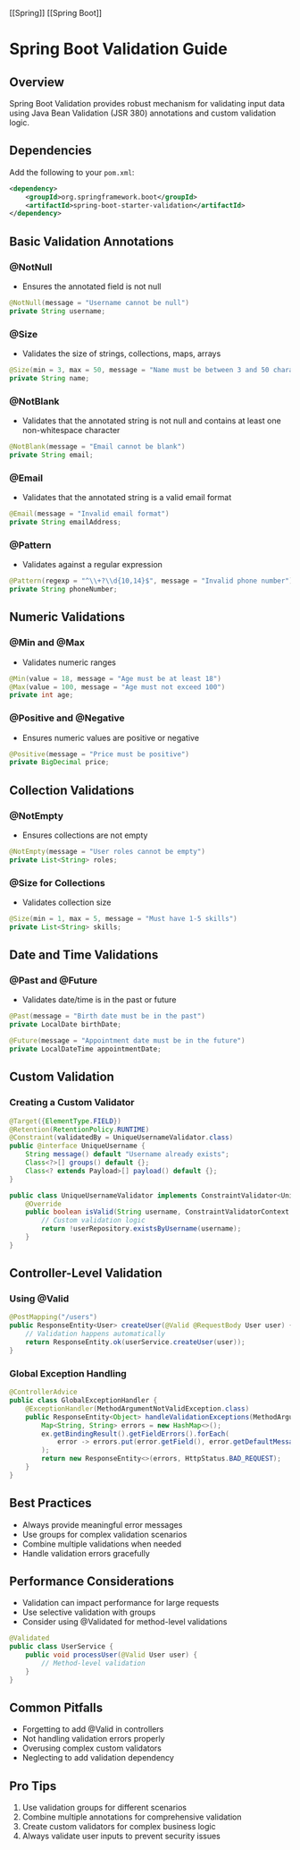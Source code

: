 [[Spring]]
[[Spring Boot]]
# Spring Boot Validation Guide

## Overview
Spring Boot Validation provides robust mechanism for validating input data using Java Bean Validation (JSR 380) annotations and custom validation logic.

## Dependencies
Add the following to your `pom.xml`:
```xml
<dependency>
    <groupId>org.springframework.boot</groupId>
    <artifactId>spring-boot-starter-validation</artifactId>
</dependency>
```

## Basic Validation Annotations

### @NotNull
- Ensures the annotated field is not null
```java
@NotNull(message = "Username cannot be null")
private String username;
```

### @Size
- Validates the size of strings, collections, maps, arrays
```java
@Size(min = 3, max = 50, message = "Name must be between 3 and 50 characters")
private String name;
```

### @NotBlank
- Validates that the annotated string is not null and contains at least one non-whitespace character
```java
@NotBlank(message = "Email cannot be blank")
private String email;
```

### @Email
- Validates that the annotated string is a valid email format
```java
@Email(message = "Invalid email format")
private String emailAddress;
```

### @Pattern
- Validates against a regular expression
```java
@Pattern(regexp = "^\\+?\\d{10,14}$", message = "Invalid phone number")
private String phoneNumber;
```

## Numeric Validations

### @Min and @Max
- Validates numeric ranges
```java
@Min(value = 18, message = "Age must be at least 18")
@Max(value = 100, message = "Age must not exceed 100")
private int age;
```

### @Positive and @Negative
- Ensures numeric values are positive or negative
```java
@Positive(message = "Price must be positive")
private BigDecimal price;
```

## Collection Validations

### @NotEmpty
- Ensures collections are not empty
```java
@NotEmpty(message = "User roles cannot be empty")
private List<String> roles;
```

### @Size for Collections
- Validates collection size
```java
@Size(min = 1, max = 5, message = "Must have 1-5 skills")
private List<String> skills;
```

## Date and Time Validations

### @Past and @Future
- Validates date/time is in the past or future
```java
@Past(message = "Birth date must be in the past")
private LocalDate birthDate;

@Future(message = "Appointment date must be in the future")
private LocalDateTime appointmentDate;
```

## Custom Validation

### Creating a Custom Validator
```java
@Target({ElementType.FIELD})
@Retention(RetentionPolicy.RUNTIME)
@Constraint(validatedBy = UniqueUsernameValidator.class)
public @interface UniqueUsername {
    String message() default "Username already exists";
    Class<?>[] groups() default {};
    Class<? extends Payload>[] payload() default {};
}

public class UniqueUsernameValidator implements ConstraintValidator<UniqueUsername, String> {
    @Override
    public boolean isValid(String username, ConstraintValidatorContext context) {
        // Custom validation logic
        return !userRepository.existsByUsername(username);
    }
}
```

## Controller-Level Validation

### Using @Valid
```java
@PostMapping("/users")
public ResponseEntity<User> createUser(@Valid @RequestBody User user) {
    // Validation happens automatically
    return ResponseEntity.ok(userService.createUser(user));
}
```

### Global Exception Handling
```java
@ControllerAdvice
public class GlobalExceptionHandler {
    @ExceptionHandler(MethodArgumentNotValidException.class)
    public ResponseEntity<Object> handleValidationExceptions(MethodArgumentNotValidException ex) {
        Map<String, String> errors = new HashMap<>();
        ex.getBindingResult().getFieldErrors().forEach(
            error -> errors.put(error.getField(), error.getDefaultMessage())
        );
        return new ResponseEntity<>(errors, HttpStatus.BAD_REQUEST);
    }
}
```

## Best Practices
- Always provide meaningful error messages
- Use groups for complex validation scenarios
- Combine multiple validations when needed
- Handle validation errors gracefully

## Performance Considerations
- Validation can impact performance for large requests
- Use selective validation with groups
- Consider using @Validated for method-level validations
```java
@Validated
public class UserService {
    public void processUser(@Valid User user) {
        // Method-level validation
    }
}
```

## Common Pitfalls
- Forgetting to add @Valid in controllers
- Not handling validation errors properly
- Overusing complex custom validators
- Neglecting to add validation dependency

## Pro Tips
1. Use validation groups for different scenarios
2. Combine multiple annotations for comprehensive validation
3. Create custom validators for complex business logic
4. Always validate user inputs to prevent security issues